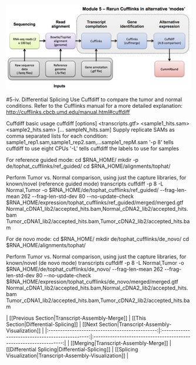 ![RNA-seq Flowchart - Module 5](Images/RNA-seq_Flowchart5.png)

#5-iv. Differential Splicing
Use Cuffdiff to compare the tumor and normal conditions.
Refer to the Cufflinks manual for a more detailed explanation:
http://cufflinks.cbcb.umd.edu/manual.html#cuffdiff
	
 Cuffdiff basic usage
 cuffdiff [options] <transcripts.gtf> <sample1_hits.sam> <sample2_hits.sam> [... sampleN_hits.sam]
 Supply replicate SAMs as comma separated lists for each condition: sample1_rep1.sam,sample1_rep2.sam,...sample1_repM.sam
 '-p 8' tells cuffdiff to use eight CPUs
 '-L' tells cuffdiff the labels to use for samples
	
 For reference guided mode:
	cd $RNA_HOME/
	mkdir -p de/tophat_cufflinks/ref_guided/
	cd $RNA_HOME/alignments/tophat/
	
Perform Tumor vs. Normal comparison, using just the capture libraries, for known/novel (reference guided mode) transcripts
	cuffdiff -p 8 -L Normal,Tumor -o $RNA_HOME/de/tophat_cufflinks/ref_guided/ --frag-len-mean 262 --frag-len-std-dev 80 --no-update-check $RNA_HOME/expression/tophat_cufflinks/ref_guided/merged/merged.gtf Normal_cDNA1_lib2/accepted_hits.bam,Normal_cDNA2_lib2/accepted_hits.bam Tumor_cDNA1_lib2/accepted_hits.bam,Tumor_cDNA2_lib2/accepted_hits.bam
	
 For de novo mode:
	cd $RNA_HOME/
	mkdir de/tophat_cufflinks/de_novo/
	cd $RNA_HOME/alignments/tophat/
	
Perform Tumor vs. Normal comparison, using just the capture libraries, for known/novel (de novo mode) transcripts
	cuffdiff -p 8 -L Normal,Tumor -o $RNA_HOME/de/tophat_cufflinks/de_novo/ --frag-len-mean 262 --frag-len-std-dev 80 --no-update-check $RNA_HOME/expression/tophat_cufflinks/de_novo/merged/merged.gtf Normal_cDNA1_lib2/accepted_hits.bam,Normal_cDNA2_lib2/accepted_hits.bam Tumor_cDNA1_lib2/accepted_hits.bam,Tumor_cDNA2_lib2/accepted_hits.bam
        
| [[Previous Section|Transcript-Assembly-Merge]] | [[This Section|Differential-Splicing]]          | [[Next Section|Transcript-Assembly-Visualization]]        |
|:----------------------------------------------:|:-----------------------------------------------:|:-----------------------------------------------------------------:|
| [[Merging|Transcript-Assembly-Merge]]          | [[Differential Splicing|Differential-Splicing]] | [[Splicing Visualization|Transcript-Assembly-Visualization]]  |